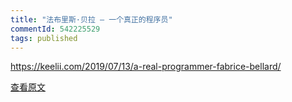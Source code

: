 ```yaml
---
title: "法布里斯·贝拉 — 一个真正的程序员"
commentId: 542225529
tags: published
---
```


https://keelii.com/2019/07/13/a-real-programmer-fabrice-bellard/
    
[查看原文](https://github.com/lotosbin/lotosbin.github.io/issues/142)
    